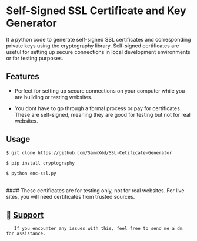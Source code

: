 # Self-Signed SSL Certificate and Key Generator

It a python code to generate self-signed SSL certificates and corresponding private keys using the cryptography library. Self-signed certificates are useful for setting up secure connections in local development environments or for testing purposes.


## Features
- Perfect for setting up secure connections on your computer while you are building or testing websites.

- You dont have to go through a formal process or pay for certificates. These are self-signed, meaning they are good for testing but not for real websites.

## Usage

`$ git clone https://github.com/SammXdd/SSL-Cetificate-Generator`

`$ pip install cryptography`

`$ python enc-ssl.py`


<br>
#### These certificates are for testing only, not for real websites. For live sites, you will need certificates from trusted sources.

## 📝 [Support](https://www.instagram.com/_.samarthhhhh._/)
       If you encounter any issues with this, feel free to send me a dm for assistance.